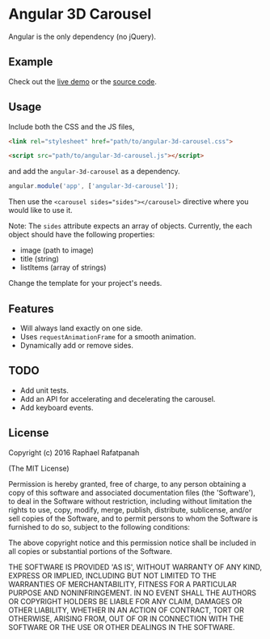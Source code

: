# Angular 3D Carousel

Angular is the only dependency (no jQuery).

## Example

Check out the [live demo](https://persianturtle.github.io/angular-3d-carousel/) or the [source code](https://github.com/persianturtle/angular-3d-carousel/blob/master/index.html).

## Usage

Include both the CSS and the JS files,
```html
<link rel="stylesheet" href="path/to/angular-3d-carousel.css">
```

```html
<script src="path/to/angular-3d-carousel.js"></script>
```

and add the `angular-3d-carousel` as a dependency.

```js
angular.module('app', ['angular-3d-carousel']);
```

Then use the `<carousel sides="sides"></carousel>` directive where you would like to use it.

Note: The `sides` attribute expects an array of objects. Currently, the each object should have the following properties:
  - image (path to image)
  - title (string)
  - listItems (array of strings)

Change the template for your project's needs.

## Features
  - Will always land exactly on one side.
  - Uses `requestAnimationFrame` for a smooth animation.
  - Dynamically add or remove sides.

## TODO
  - Add unit tests.
  - Add an API for accelerating and decelerating the carousel.
  - Add keyboard events.

## License

Copyright (c) 2016 Raphael Rafatpanah

(The MIT License)

Permission is hereby granted, free of charge, to any person obtaining a copy of this software and associated documentation files (the 'Software'), to deal in the Software without restriction, including without limitation the rights to use, copy, modify, merge, publish, distribute, sublicense, and/or sell copies of the Software, and to permit persons to whom the Software is furnished to do so, subject to the following conditions:

The above copyright notice and this permission notice shall be included in all copies or substantial portions of the Software.

THE SOFTWARE IS PROVIDED 'AS IS', WITHOUT WARRANTY OF ANY KIND, EXPRESS OR IMPLIED, INCLUDING BUT NOT LIMITED TO THE WARRANTIES OF MERCHANTABILITY, FITNESS FOR A PARTICULAR PURPOSE AND NONINFRINGEMENT. IN NO EVENT SHALL THE AUTHORS OR COPYRIGHT HOLDERS BE LIABLE FOR ANY CLAIM, DAMAGES OR OTHER LIABILITY, WHETHER IN AN ACTION OF CONTRACT, TORT OR OTHERWISE, ARISING FROM, OUT OF OR IN CONNECTION WITH THE SOFTWARE OR THE USE OR OTHER DEALINGS IN THE SOFTWARE.